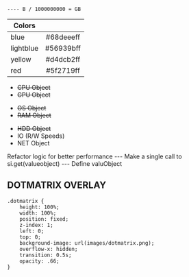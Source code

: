 ```
---- B / 1000000000 = GB   
```
| Colors        | |
| ------------- |:-------------:|
| blue | #68deeeff |
| lightblue | #56939bff |
| yellow | #d4dcb2ff |
| red | #5f2719ff |

* ~~CPU Object~~
* ~~GPU Object~~
+ ~~OS Object~~
+ ~~RAM Object~~
* ~~HDD Object~~
* IO (R/W Speeds)
* NET Object


Refactor logic for better performance
--- Make a single call to si.get(valueobject)
--- Define valuObject


DOTMATRIX OVERLAY
-------------
```
.dotmatrix {
    height: 100%;
    width: 100%;
    position: fixed;
    z-index: 1;
    left: 0;
    top: 0;
    background-image: url(images/dotmatrix.png);
    overflow-x: hidden;
    transition: 0.5s;
    opacity: .66;
}
```


